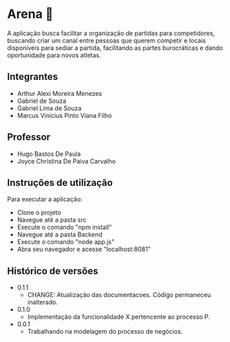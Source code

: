 # Arena 🏀

A aplicação busca facilitar a organização de partidas para competidores, buscando criar um canal entre pessoas que querem competir e locais disponíveis para sediar a partida, facilitando as partes burocráticas e dando oportunidade para novos atletas.

## Integrantes

* Arthur Alexi Moreira Menezes
* Gabriel de Souza
* Gabriel Lima de Souza
* Marcus Vinícius Pinto Viana Filho

## Professor

* Hugo Bastos De Paula
* Joyce Christina De Paiva Carvalho

## Instruções de utilização

Para executar a aplicação:

- Clone o projeto
- Navegue até a pasta src
- Execute o comando "npm install" 
- Navegue até a pasta Backend
- Execute o comando "node app.js"
- Abra seu navegador e acesse "localhost:8081"

## Histórico de versões

* 0.1.1
    * CHANGE: Atualização das documentacoes. Código permaneceu inalterado.
* 0.1.0
    * Implementação da funcionalidade X pertencente ao processo P.
* 0.0.1
    * Trabalhando na modelagem do processo de negócios.


